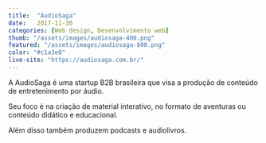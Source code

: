 ```yaml
---
title:  "AudioSaga"
date:   2017-11-30
categories: [Web design, Desenvolvimento web]
thumb: "/assets/images/audiosaga-400.png"
featured: "/assets/images/audiosaga-800.png"
color: "#c1a3e0"
live-site: "https://audiosaga.com.br/"
---
```


A AudioSaga é uma startup B2B brasileira que visa a produção de conteúdo de entretenimento por áudio.

Seu foco é na criação de material interativo, no formato de aventuras ou conteúdo didático e educacional.

Além disso também produzem podcasts e audiolivros.